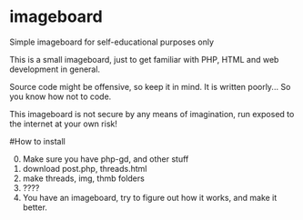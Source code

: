 # imageboard
Simple imageboard for self-educational purposes only


This is a small imageboard, just to get familiar with PHP, HTML and web development in general. 

Source code might be offensive, so keep it in mind. It is written poorly... So you know how not to code.

This imageboard is not secure by any means of imagination, run exposed to the internet at your own risk!


#How to install

0) Make sure you have php-gd, and other stuff
1) download post.php, threads.html
2) make threads, img, thmb folders
3) ????
4) You have an imageboard, try to figure out how it works, and make it better.
